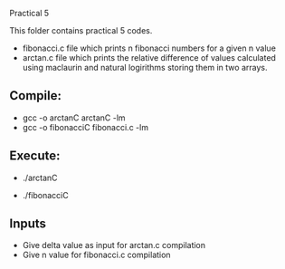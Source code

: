 Practical 5

This folder contains practical 5 codes.
* fibonacci.c file which prints n fibonacci numbers for a given n value
* arctan.c file which prints the relative difference of values calculated using maclaurin and natural logirithms storing them in two arrays.

## Compile:

* gcc -o arctanC arctanC -lm
* gcc -o fibonacciC fibonacci.c -lm

## Execute:

* ./arctanC

* ./fibonacciC

## Inputs
* Give delta value as input for arctan.c compilation
* Give n value for fibonacci.c compilation 


 

